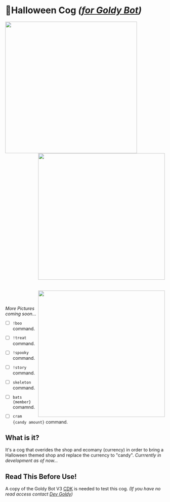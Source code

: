 # 🎃Halloween Cog *([for Goldy Bot](https://github.com/TGP-Projects/Goldy-Bot-V3))*

<div class="row">
 <div class="column">
   <img align="left" src="https://media.discordapp.net/attachments/700711241840066590/887431202020143205/unknown.png?width=556&height=676" width="416">
   <img align="right" src="https://user-images.githubusercontent.com/66202304/133688947-773794c5-b614-4b9f-a5fa-95b13757c571.png" width="400">
 </div>
</div>

<br clear="left"/>
<br clear="left"/>

<img align="right" src="https://media.discordapp.net/attachments/700711241840066590/887415118353289237/unknown.png" width="400">

<br clear="left"/>
<br clear="left"/>

*More Pictures coming soon...*

- [ ] ``!boo`` command.
- [ ] ``!treat`` command.
- [ ] ``!spooky`` command.
- [ ] ``!story`` command.
- [ ] ``skeleton`` command.
- [ ] ``bats {member}`` comamnd.
- [ ] ``cram {candy amount}`` command.



## What is it?
It's a cog that overides the shop and ecomany (currency) in order to bring a Halloween themed shop and replace the currency to "candy". *Currrently in development as of now...*

## Read This Before Use!
A copy of the Goldy Bot V3 [CDK](https://github.com/TGP-Projects/Goldy-Bot-V3#readme) is needed to test this cog. *(If you have no read access contact [Dev Goldy](https://github.com/THEGOLDENPRO))*
